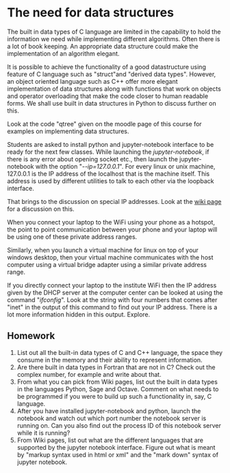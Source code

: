 # The need for data structures

The built in data types of C language are limited in the capability to hold the information we need while implementing different algorithms.  Often there is a lot of book keeping. An appropriate data structure could make the implementation of an algorithm elegant.

It is possible to achieve the functionality of a good datastructure using feature of C language such as "struct"and "derived data types".  However, an object oriented language such as C++ offer more elegant implementation of data structures along with functions that work on objects and operator overloading that make the code closer to human readable forms. We shall use built in data structures in Python to discuss further on this.

Look at the code "qtree" given on the moodle page of this course for examples on implementing data structures.

Students are asked to install python and jupyter-notebook interface to
be ready for the next few classes. While launching the
*jupyter-notebook*, if there is any error about opening socket etc.,
then launch the jupyter-notebook with the option "*\--ip=127.0.0.1*".
For every linux or unix machine, 127.0.0.1 is the IP address of the
localhost that is the machine itself. This address is used by different
utilities to talk to each other via the loopback interface.

That brings to the discussion on special IP addresses. Look at the [wiki page](https://en.wikipedia.org/wiki/Reserved_IP_addresses) for a discussion on this.

When you connect your laptop to the WiFi using your phone as a hotspot, the point to point communication between your phone and your laptop will be using one of these private address ranges.

Similarly, when you launch a virtual machine for linux on top of your windows desktop, then your virtual machine communicates with the host computer using a virtual bridge adapter using a similar private address range.

If you directly connect your laptop to the institute WiFi then the IP address given by the DHCP server at the computer center can be looked at using the command "*ifconfig*". Look at the string with four numbers that comes after "inet" in the output of this command to find out your IP address. There is a lot more information hidden in this output. Explore.

## Homework

1. List out all the built-in data types of C and C++ language, the space they consume in the memory and their ability to represent information.
2. Are there built in data types in Fortran that are not in C? Check out the complex number, for example and write about that.
3. From what you can pick from Wiki pages, list out the built in data types in the languages Python, Sage and Octave. Comment on what needs to be programmed if you were to build up such a functionality in, say, C language.
4. After you have installed jupyter-notebook and python, launch the notebook and watch out which port number the notebook server is running on. Can you also find out the process ID of this notebook server while it is running?
5. From Wiki pages, list out what are the different languages that are supported by the jupyter notebook interface. Figure out what is meant by "markup syntax used in html or xml" and the "mark down" syntax of jupyter notebook.


